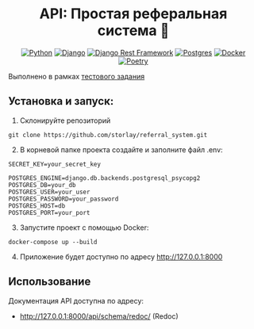 <h1 align="center">API: Простая реферальная система 🤝</h1>

<div align="center">

[![Python](https://img.shields.io/badge/python-3670A0?style=for-the-badge&logo=python&logoColor=ffdd54)](https://www.python.org/)
[![Django](https://img.shields.io/badge/django-092E20?style=for-the-badge&logo=django&logoColor=white)](https://www.djangoproject.com/)
[![Django Rest Framework](https://img.shields.io/badge/django_rest_framework-0C4B33?style=for-the-badge&logo=django&logoColor=white)](https://www.django-rest-framework.org/)
[![Postgres](https://img.shields.io/badge/postgresql-%23316192.svg?style=for-the-badge&logo=postgresql&logoColor=white)](https://www.postgresql.org/)
[![Docker](https://img.shields.io/badge/docker-%230db7ed.svg?style=for-the-badge&logo=docker&logoColor=white)](https://www.docker.com/)
[![Poetry](https://img.shields.io/badge/Poetry-%233B82F6.svg?style=for-the-badge&logo=poetry&logoColor=0B3D8D)](https://python-poetry.org/)


</div>

Выполнено в рамках [тестового задания](https://storlay.notion.site/Python-681fde777730494f8d69c64c7f756a8b)

## Установка и запуск:

1. Склонируйте репозиторий

```
git clone https://github.com/storlay/referral_system.git
```

2. В корневой папке проекта создайте и заполните файл .env:

```
SECRET_KEY=your_secret_key

POSTGRES_ENGINE=django.db.backends.postgresql_psycopg2
POSTGRES_DB=your_db
POSTGRES_USER=your_user
POSTGRES_PASSWORD=your_password
POSTGRES_HOST=db
POSTGRES_PORT=your_port
```

3. Запустите проект c помощью Docker:

```
docker-compose up --build
```

4. Приложение будет доступно по адресу http://127.0.0.1:8000

## Использование

Документация API доступна по адресу:

- http://127.0.0.1:8000/api/schema/redoc/ (Redoc)